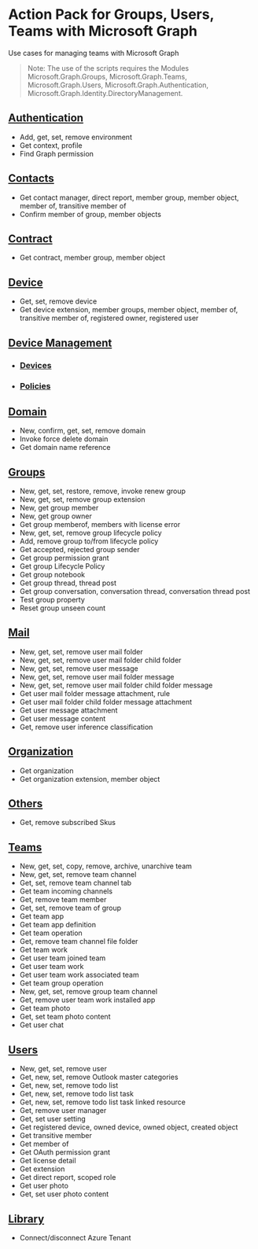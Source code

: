 # Action Pack for Groups, Users, Teams with Microsoft Graph
Use cases for managing teams with Microsoft Graph
> Note: The use of the scripts requires the Modules Microsoft.Graph.Groups, Microsoft.Graph.Teams, Microsoft.Graph.Users, Microsoft.Graph.Authentication, Microsoft.Graph.Identity.DirectoryManagement.

## [Authentication](./Authentication)

+ Add, get, set, remove environment
+ Get context, profile
+ Find Graph permission

## [Contacts](./Contacts)

+ Get contact manager, direct report, member group, member object, member of, transitive member of
+ Confirm member of group, member objects

## [Contract](./Contract)

+ Get contract, member group, member object

## [Device](./Device)

+ Get, set, remove device
+ Get device extension, member groups, member object, member of, transitive member of, registered owner, registered user

## [Device Management](./DeviceManagement)
+ ### [Devices](./DeviceManagement/Devices)
+ ### [Policies](./DeviceManagement/Policies)

## [Domain](./Domain)

+ New, confirm, get, set, remove domain
+ Invoke force delete domain
+ Get domain name reference

## [Groups](./Groups)

+ New, get, set, restore, remove, invoke renew group
+ New, get, set, remove group extension
+ New, get group member
+ New, get group owner
+ Get group memberof, members with license error
+ New, get, set, remove group lifecycle policy
+ Add, remove group to/from lifecycle policy
+ Get accepted, rejected group sender
+ Get group permission grant
+ Get group Lifecycle Policy
+ Get group notebook
+ Get group thread, thread post
+ Get group conversation, conversation thread, conversation thread post
+ Test group property
+ Reset group unseen count

## [Mail](./Mail)

+ New, get, set, remove user mail folder
+ New, get, set, remove user mail folder child folder
+ New, get, set, remove user message
+ New, get, set, remove user mail folder message
+ New, get, set, remove user mail folder child folder message
+ Get user mail folder message attachment, rule
+ Get user mail folder child folder message attachment
+ Get user message attachment
+ Get user message content
+ Get, remove user inference classification 

## [Organization](./Organization)

+ Get organization
+ Get organization extension, member object

## [Others](./Others)

+ Get, remove subscribed Skus

## [Teams](./Teams)

+ New, get, set, copy, remove, archive, unarchive team
+ New, get, set, remove team channel
+ Get, set, remove team channel tab
+ Get team incoming channels 
+ Get, remove team member
+ Get, set, remove team of group
+ Get team app
+ Get team app definition
+ Get team operation
+ Get, remove team channel file folder
+ Get team work
+ Get user team joined team
+ Get user team work
+ Get user team work associated team
+ Get team group operation
+ New, get, set, remove group team channel
+ Get, remove user team work installed app
+ Get team photo
+ Get, set team photo content
+ Get user chat

## [Users](./Users)

+ New, get, set, remove user
+ Get, new, set, remove Outlook master categories
+ Get, new, set, remove todo list
+ Get, new, set, remove todo list task
+ Get, new, set, remove todo list task linked resource
+ Get, remove user manager
+ Get, set user setting
+ Get registered device, owned device, owned object, created object
+ Get transitive member
+ Get member of
+ Get OAuth permission grant
+ Get license detail
+ Get extension
+ Get direct report, scoped role
+ Get user photo
+ Get, set user photo content

## [Library](./_LIB_)

+ Connect/disconnect Azure Tenant